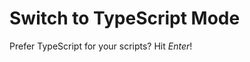 <meta path="kit/switch-to-ts">
      
# Switch to TypeScript Mode

Prefer TypeScript for your scripts? Hit _Enter_!
